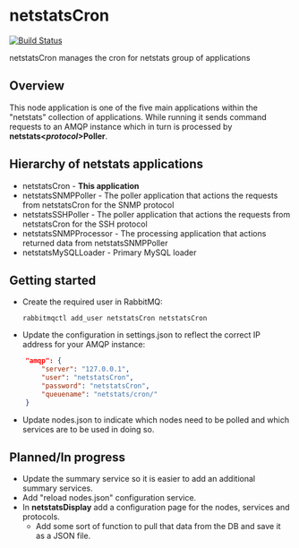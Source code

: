 # netstatsCron

[![Build Status](https://travis-ci.org/ThatOneNeji/netstatsCron.svg?branch=master)](https://travis-ci.org/ThatOneNeji/netstatsCron)


<!--- [![Coverage Status](https://coveralls.io/repos/github/ThatOneNeji/netstatsCron/badge.svg?branch=master)](https://coveralls.io/github/ThatOneNeji/netstatsCron?branch=master)
-->

netstatsCron manages the cron for netstats group of applications

## Overview
This node application is one of the five main applications within the "netstats" collection of applications. While running it sends command requests to an AMQP instance which in turn is processed by **netstats<_protocol_>Poller**.

## Hierarchy of netstats applications
* netstatsCron - **This application**
* netstatsSNMPPoller - The poller application that actions the requests from netstatsCron for the SNMP protocol
* netstatsSSHPoller - The poller application that actions the requests from netstatsCron for the SSH protocol
* netstatsSNMPProcessor - The processing application that actions returned data from netstatsSNMPPoller
* netstatsMySQLLoader - Primary MySQL loader

## Getting started
* Create the required user in RabbitMQ:
  ```shell
  rabbitmqctl add_user netstatsCron netstatsCron
  ```
* Update the configuration in settings.json to reflect the correct IP address for your AMQP instance:
```json
    "amqp": {
        "server": "127.0.0.1",
        "user": "netstatsCron",
        "password": "netstatsCron",
        "queuename": "netstats/cron/"
    }
```
* Update nodes.json to indicate which nodes need to be polled and which services are to be used in doing so.

## Planned/In progress 
* Update the summary service so it is easier to add an additional summary services.
* Add "reload nodes.json" configuration service.
* In **netstatsDisplay** add a configuration page for the nodes, services and protocols.
  * Add some sort of function to pull that data from the DB and save it as a JSON file.

